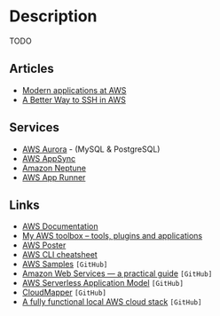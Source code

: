 # Description

TODO


## Articles

- [Modern applications at AWS](https://www.allthingsdistributed.com/2019/08/modern-applications-at-aws.html)
- [A Better Way to SSH in AWS](https://nullsweep.com/a-better-way-to-ssh-in-aws/)


## Services

- [AWS Aurora](https://aws.amazon.com/rds/aurora/) - (MySQL & PostgreSQL)
- [AWS AppSync](https://aws.amazon.com/appsync/)
- [Amazon Neptune](https://aws.amazon.com/neptune/)
- [AWS App Runner](https://aws.amazon.com/apprunner/)


## Links

- [AWS Documentation](https://docs.aws.amazon.com/)
- [My AWS toolbox – tools, plugins and applications](https://betterdev.blog/my-aws-toolbox/)
- [AWS Poster](https://moca.computingarchitectures.com/en/~hello-world/)
- [AWS CLI cheatsheet](https://devhints.io/awscli)
- [AWS Samples](https://github.com/aws-samples) `[GitHub]`
- [Amazon Web Services — a practical guide](https://github.com/open-guides/og-aws) `[GitHub]`
- [AWS Serverless Application Model](https://github.com/aws/serverless-application-model) `[GitHub]`
- [CloudMapper](https://github.com/duo-labs/cloudmapper) `[GitHub]`
- [A fully functional local AWS cloud stack](https://github.com/localstack/localstack) `[GitHub]`
